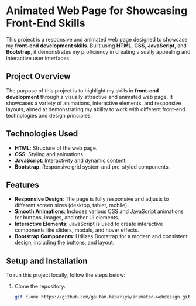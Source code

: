 # Animated Web Page for Showcasing Front-End Skills

This project is a responsive and animated web page designed to showcase my **front-end development skills**. Built using **HTML**, **CSS**, **JavaScript**, and **Bootstrap**, it demonstrates my proficiency in creating visually appealing and interactive user interfaces.

## Project Overview

The purpose of this project is to highlight my skills in **front-end development** through a visually attractive and animated web page. It showcases a variety of animations, interactive elements, and responsive layouts, aimed at demonstrating my ability to work with different front-end technologies and design principles.

## Technologies Used

- **HTML**: Structure of the web page.
- **CSS**: Styling and animations.
- **JavaScript**: Interactivity and dynamic content.
- **Bootstrap**: Responsive grid system and pre-styled components.

## Features

- **Responsive Design**: The page is fully responsive and adjusts to different screen sizes (desktop, tablet, mobile).
- **Smooth Animations**: Includes various CSS and JavaScript animations for buttons, images, and other UI elements.
- **Interactive Elements**: JavaScript is used to create interactive components like sliders, modals, and hover effects.
- **Bootstrap Components**: Utilizes Bootstrap for a modern and consistent design, including the buttons, and layout.

## Setup and Installation

To run this project locally, follow the steps below:

1. Clone the repository:
   ```bash
   git clone https://github.com/gautam-babariya/animated-webdesign.git
